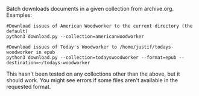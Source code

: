 Batch downloads documents in a given collection from archive.org.
Examples:
```shell
#Download issues of American Woodworker to the current directory (the default)
python3 download.py --collection=americanwoodworker

#Download issues of Today's Woodworker to /home/justif/todays-woodworker in epub
python3 download.py --collection=todayswoodworker --format=epub --destination=~/todays-woodworker
```
This hasn't been tested on any collections other than the above, but it should work.  You might see errors if some files aren't available in the requested format.
